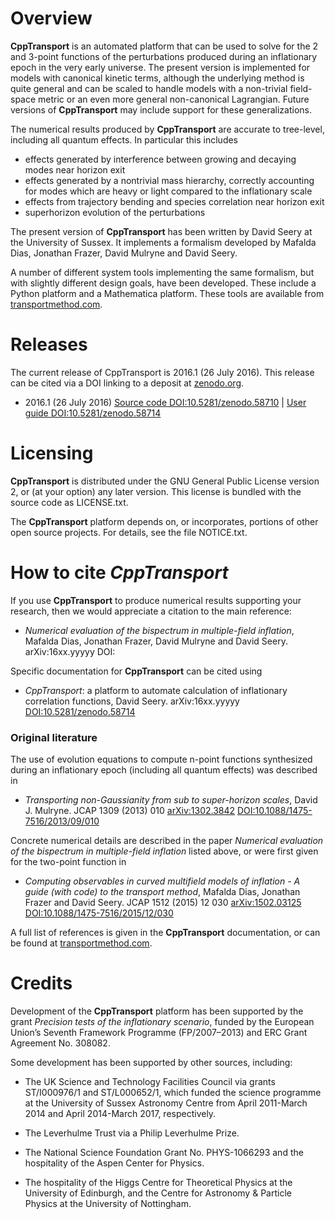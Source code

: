 # Overview

**CppTransport** is an automated platform that can be used to solve for the 2 and 3-point functions of the perturbations produced during an inflationary epoch in the very early universe. The present version is implemented for models with canonical kinetic terms, although the underlying method is quite general and can be scaled to handle models with a non-trivial field-space metric or an even more general non-canonical Lagrangian. Future versions of **CppTransport** may include support for these generalizations.

The numerical results produced by **CppTransport** are accurate to tree-level, including all quantum effects. In particular this includes

* effects generated by interference between growing and decaying modes near horizon exit
* effects generated by a nontrivial mass hierarchy, correctly accounting for modes which are heavy or light compared to the inflationary scale
* effects from trajectory bending and species correlation near horizon exit
* superhorizon evolution of the perturbations

The present version of **CppTransport** has been written by David Seery at the University of Sussex. It implements a formalism developed by Mafalda Dias, Jonathan Frazer, David Mulryne and David Seery.

A number of different system tools implementing the same formalism, but with slightly different design goals, have been developed. These include a Python platform and a Mathematica platform. These tools are available from [transportmethod.com](http://transportmethod.com).

# Releases

The current release of CppTransport is 2016.1 (26 July 2016). This release can be cited via a DOI linking to a deposit at [zenodo.org](https://zenodo.org/record/58710).

* 2016.1 (26 July 2016) [Source code DOI:10.5281/zenodo.58710](http://dx.doi.org/10.5281/zenodo.58710) | [User guide DOI:10.5281/zenodo.58714](http://dx.doi.org/10.5281/zenodo.58714)

# Licensing

**CppTransport** is distributed under the GNU General Public License version 2, or (at your option) any later version. This license is bundled with the source code as LICENSE.txt.

The **CppTransport** platform depends on, or incorporates, portions of other open source projects. For details, see the file NOTICE.txt.

# How to cite *CppTransport*

If you use **CppTransport** to produce numerical results supporting your research, then we would appreciate a citation to the main reference:

* *Numerical evaluation of the bispectrum in multiple-field inflation*, Mafalda Dias, Jonathan Frazer, David Mulryne and David Seery. arXiv:16xx.yyyyy DOI:

Specific documentation for **CppTransport** can be cited using

* *CppTransport*: a platform to automate calculation of inflationary correlation functions, David Seery. arXiv:16xx.yyyyy [DOI:10.5281/zenodo.58714](http://dx.doi.org/10.5281/zenodo.58714)

### Original literature

The use of evolution equations to compute n-point functions synthesized during an inflationary epoch (including all quantum effects) was described in

* *Transporting non-Gaussianity from sub to super-horizon scales*, David J. Mulryne. JCAP 1309 (2013) 010 [arXiv:1302.3842](http://arxiv.org/abs/arXiv:1302.3842) [DOI:10.1088/1475-7516/2013/09/010](http://dx.doi.org/10.1088/1475-7516/2013/09/010)

Concrete numerical details are described in the paper *Numerical evaluation of the bispectrum in multiple-field inflation* listed above, or were first given for the two-point function in

* *Computing observables in curved multifield models of inflation - A guide (with code) to the transport method*, Mafalda Dias, Jonathan Frazer and David Seery. JCAP 1512 (2015) 12 030 [arXiv:1502.03125](http://arxiv.org/abs/arXiv:1502.03125) [DOI:10.1088/1475-7516/2015/12/030](http://dx.doi.org/10.1088/1475-7516/2015/12/030)

A full list of references is given in the **CppTransport** documentation, or can be found at [transportmethod.com](https://transportmethod.com/method/).

# Credits

Development of the **CppTransport** platform has been supported by the grant *Precision tests of the inflationary scenario*, funded by the European Union’s Seventh Framework Programme (FP/2007–2013) and ERC Grant Agreement No. 308082.

Some development has been supported by other sources, including:

* The UK Science and Technology Facilities Council via grants ST/I000976/1 and ST/L000652/1, which funded the science programme at the University of Sussex Astronomy Centre from April 2011-March 2014 and April 2014-March 2017, respectively.

* The Leverhulme Trust via a Philip Leverhulme Prize.

* The National Science Foundation Grant No. PHYS-1066293 and the hospitality of the Aspen Center for Physics.

* The hospitality of the Higgs Centre for Theoretical Physics at the University of Edinburgh, and the Centre for Astronomy & Particle Physics at the University of Nottingham.
